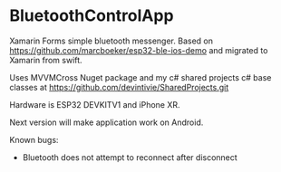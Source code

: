 # BluetoothControlApp
Xamarin Forms simple bluetooth messenger. Based on https://github.com/marcboeker/esp32-ble-ios-demo and migrated to Xamarin from swift.

Uses MVVMCross Nuget package and my c# shared projects c# base classes at https://github.com/devintivie/SharedProjects.git

Hardware is ESP32 DEVKITV1 and iPhone XR.

Next version will make application work on Android.

Known bugs:
* Bluetooth does not attempt to reconnect after disconnect
